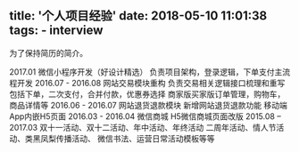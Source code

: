 title: '个人项目经验'
date: 2018-05-10 11:01:38
tags:
    - interview
---

为了保持简历的简介。
<!--more-->
2017.01
   微信小程序开发（好设计精选）
   负责项目架构，登录逻辑，下单支付主流程开发
 2016.07 - 2016.08
   网站交易模块重构
   负责交易相关逻辑接口梳理和重写
   包括下单，二次支付，合并付款，优惠券选择
   商家版买家版订单管理，购物车，商品详情等
 2016.06 - 2016.07
   网站退货退款模块
   新增网站退货退款功能
   移动端App内嵌H5页面
 2016.03 - 2016.04
   微信商城
   H5微信商城页面改版
 2015.08 – 2017.03
   双十一活动、双十二活动、年中活动、年终活动
   二周年活动、情人节活动、类黑凤梨传播活动、
   微信书法、运营日常活动模板等等
